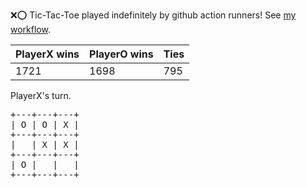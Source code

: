 :x::o: Tic-Tac-Toe played indefinitely by github action runners! See [my workflow](.github/workflows/play.yaml).

|PlayerX wins|PlayerO wins|Ties|
|-|-|-|
|1721|1698|795|

PlayerX's turn.

<pre>
+---+---+---+
| O | O | X |
+---+---+---+
|   | X | X |
+---+---+---+
| O |   |   |
+---+---+---+
</pre>